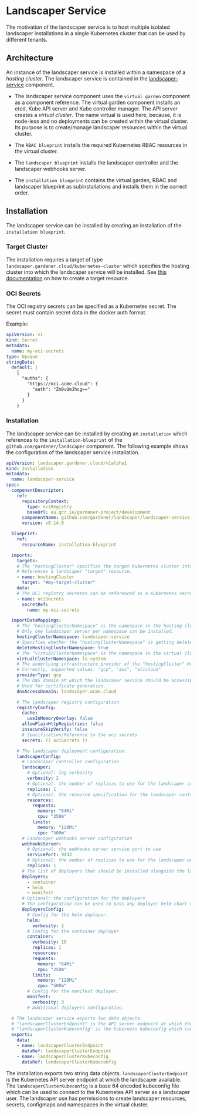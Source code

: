 # Landscaper Service

The motivation of the landscaper service is to host multiple isolated landscaper installations in a single Kubernetes cluster that can be used by different tenants.

## Architecture

An instance of the landscaper service is installed within a namespace of a _hosting cluster_.
The landscaper service is contained in the [landscaper-service](../../.landscaper/landscaper-service) component.

* The landscaper service component uses the `virtual garden` component as a component reference.
The virtual garden component installs an etcd, Kube API server and Kube controller manager. The API server creates a _virtual cluster_. The name virtual is used here, because, it is node-less and no deployments can be created within the virtual cluster. Its purpose is to create/manage landscaper resources within the virtual cluster.

* The `RBAC blueprint` installs the required Kubernetes RBAC resources in the virtual cluster.

* The `landscaper blueprint` installs the landscaper controller and the landscaper webhooks server.

* The `installation blueprint` contains the virtual garden, RBAC and landscaper blueprint as subinstallations and installs them in the correct order.

## Installation

The landscaper service can be installed by creating an installation of the `installation blueprint`.

### Target Cluster

The installation requires a target of type `landscaper.gardener.cloud/kubernetes-cluster` which specifies the hosting cluster into which the landscaper service will be installed. See [this documentation](../technical/target_types.md) on how to create a target resource.

### OCI Secrets

The OCI registry secrets can be specified as a Kubernetes secret.
The secret must contain secret data in the docker auth format.

Example:

```yaml
apiVersion: v1
kind: Secret
metadata:
  name: my-oci-secrets
type: Opaque
stringData:
  default: |
    {
      "auths": {
        "https://oci.acme.cloud": {
          "auth": "Zm9vOmJhcg=="
        }
      }
    }
```

### Installation

The landscaper service can be installed by creating an `installation` which references to the `installation-blueprint` of the `github.com/gardener/landscaper` component.
The following example shows the configuration of the landscaper service installation.

```yaml
apiVersion: landscaper.gardener.cloud/v1alpha1
kind: Installation
metadata:
  name: landscaper-service
spec:
  componentDescriptor:
    ref:
      repositoryContext:
        type: ociRegistry
        baseUrl: eu.gcr.io/gardener-project/development
      componentName: github.com/gardener/landscaper/landscaper-service
      version: v0.14.0

  blueprint:
    ref:
      resourceName: installation-blueprint

  imports:
    targets:
    # The "hostingCluster" specifies the target Kubernetes cluster into which the landscaper service will be installed.
    # References a landscaper "target" resource.
    - name: hostingCluster
      target: "#my-target-cluster"
    data:
    # The OCI registry secretes can be referenced as a Kubernetes secret.
    - name: ociSecrets
      secretRef:
        name: my-oci-secrets

  importDataMappings:
    # The "hostingClusterNamespace" is the namespace in the hosting cluster into which the landscaper service is getting installed.
    # Only one landscaper server per namespace can be installed.
    hostingClusterNamespace: landscaper-service
    # Specifies whether the "hostingClusterNamespace" is getting deleted before the installation.
    deleteHostingClusterNamespace: true
    # The "virtualClusterNamespace" is the namespace in the virtual cluster into which the landscaper resources are getting installed.
    virtualClusterNamespace: ls-system
    # The underlying infrastructure provider of the "hostingCluster" Kubernetes cluster.
    # Currently, supported values: "gcp", "aws", "alicloud"
    providerType: gcp
    # The DNS domain at which the landscaper service should be accessible.
    # Used for certificate generation.
    dnsAccessDomain: landscaper.acme.cloud

    # The landscaper registry configuration.
    registryConfig:
      cache:
        useInMemoryOverlay: false
      allowPlainHttpRegistries: false
      insecureSkipVerify: false
      # Specification/Reference to the oci secrets.
      secrets: (( ociSecrets ))

    # The landscaper deployment configuration.
    landscaperConfig:
      # Landscaper controller configuration.
      landscaper:
        # Optional: log verbosity
        verbosity: 2
        # Optional: the number of replicas to use for the landscaper controller deployment
        replicas: 1
        # Optional: the resource specification for the landscaper controller pods
        resources:
          requests:
            memory: "64Mi"
            cpu: "250m"
          limits:
            memory: "128Mi"
            cpu: "500m"
      # Landscaper webhooks server configuration
      webhooksServer:
        # Optional: the webhooks server service port to use
        servicePort: 9443
        # Optional: the number of replicas to use for the landscaper webhooks server deployment
        replicas: 1
      # The list of deployers that should be installed alongside the landscaper service.
      deployers:
        - container
        - helm
        - manifest
      # Optional: the configuration for the deployers
      # The configuration can be used to pass any deployer helm chart values.
      deployersConfig:
        # Config for the helm deployer.
        helm:
          verbosity: 2
        # Config for the container deployer.
        container:
          verbosity: 10
          replicas: 1
          resources:
          requests:
            memory: "64Mi"
            cpu: "250m"
          limits:
            memory: "128Mi"
            cpu: "500m"
        # Config for the manifest deployer.
        manifest:
          verbosity: 3
        # Additional deployers configuration.

  # The landscaper service exports two data objects.
  # "landscaperClusterEndpoint" is the API server endpoint at which the landscaper is available.
  # "landscaperClusterKubeconfig" is the Kubernets kubeconfig which can be used to connect to the API server.
  exports:
    data:
    - name: landscaperClusterEndpoint
      dataRef: landscaperClusterEndpoint
    - name: landscaperClusterKubeconfig
      dataRef: landscaperClusterKubeconfig
```

The installation exports two string data objects.
`landscaperClusterEndpoint` is the Kubernetes API server endpoint at which the landscaper available.
The `landscaperClusterKubeconfig` is a base 64 encoded kubeconfig file which can be used to connect to the Kubernetes API server as a landscaper user.
The landscaper use has permissions to create landscaper resources, secrets, configmaps and namespaces in the virtual cluster.
